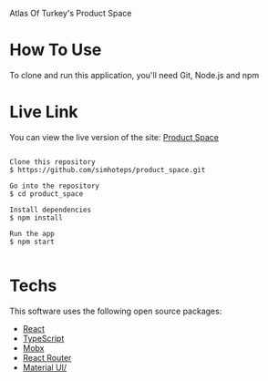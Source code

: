 Atlas Of Turkey's Product Space

# How To Use
To clone and run this application, you'll need Git, Node.js and npm

#  Live Link
You can view the live version of the site:  <a href="https://urunuzayi.netlify.app/home">Product Space</a>

```

Clone this repository
$ https://github.com/simhoteps/product_space.git

Go into the repository
$ cd product_space

Install dependencies
$ npm install

Run the app
$ npm start


```

# Techs </br>
This software uses the following open source packages:
<ul>
<li> <a href="https://react.dev/">React</a></li> 
<li> <a href="https://www.typescriptlang.org/">TypeScript</a>  </li> 
<li> <a href="https://mobx.js.org/README.html">Mobx</a>  </li>
<li> <a href="https://reactrouter.com/en/main"> React Router</a> </li>
<li> <a href="https://mui.com/material-ui/getting-started/installation/">Material UI/</a></li>
  
</ul>

